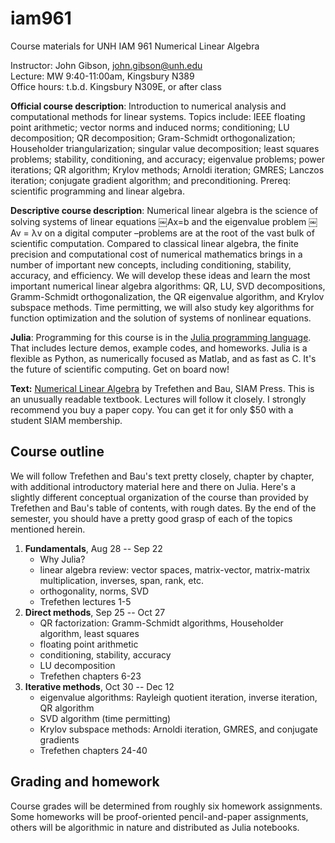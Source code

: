 # iam961
Course materials for UNH IAM 961 Numerical Linear Algebra

Instructor: John Gibson, john.gibson@unh.edu  
Lecture: MW 9:40-11:00am, Kingsbury N389  
Office hours: t.b.d. Kingsbury N309E, or after class

**Official course description**: Introduction to numerical analysis and computational methods for linear systems. Topics include: IEEE floating point arithmetic; vector norms and induced norms; conditioning; LU decomposition; QR decomposition; Gram-Schmidt orthogonalization; Householder triangularization; singular value decomposition; least squares problems; stability, conditioning, and accuracy; eigenvalue problems; power iterations; QR algorithm; Krylov methods; Arnoldi iteration; GMRES; Lanczos iteration; conjugate gradient algorithm; and preconditioning. Prereq: scientific programming and linear algebra.

**Descriptive course description**: Numerical linear algebra is the science of solving systems of linear equations ￼Ax=b and the eigenvalue problem ￼Av = &#955;v on a digital computer –problems are at the root of the vast bulk of scientific computation. Compared to classical linear algebra, the finite precision and computational cost of numerical mathematics brings in a number of important new concepts, including conditioning, stability, accuracy, and efficiency. We will develop these ideas and learn the most important numerical linear algebra algorithms: QR, LU, SVD decompositions, Gramm-Schmidt orthogonalization, the QR eigenvalue algorithm, and Krylov subspace methods. Time permitting, we will also study key algorithms for function optimization and the solution of systems of nonlinear equations. 

**Julia**: Programming for this course is in the [Julia programming language](http://www.julialang.org/). That includes lecture demos, example codes, and homeworks. Julia is a flexible as Python, as numerically focused as Matlab, and as fast as C. It's the future of scientific computing. Get on board now!

**Text:** [Numerical Linear Algebra](http://bookstore.siam.org/ot50/) by Trefethen and Bau, SIAM Press. This is an unusually readable textbook. Lectures will follow it closely. I strongly recommend you buy a paper copy. You can get it for only $50 with a student SIAM membership. 

## Course outline

We will follow Trefethen and Bau's text pretty closely, chapter by chapter, with additional introductory material here and there on Julia. Here's a slightly different conceptual organization of the course than provided by Trefethen and Bau's table of contents, with rough dates. By the end of the semester, you should have a pretty good grasp of each of the topics mentioned herein.

1. **Fundamentals**, Aug 28 -- Sep 22
    - Why Julia?
    - linear algebra review: vector spaces, matrix-vector, matrix-matrix multiplication, inverses, span, rank, etc.
    - orthogonality, norms, SVD
    - Trefethen lectures 1-5
2. **Direct methods**, Sep 25 -- Oct 27
    - QR factorization: Gramm-Schmidt algorithms, Householder algorithm, least squares
    - floating point arithmetic
    - conditioning, stability, accuracy
    - LU decomposition
    - Trefethen chapters 6-23
3. **Iterative methods**, Oct 30 -- Dec 12
    - eigenvalue algorithms: Rayleigh quotient iteration, inverse iteration, QR algorithm
    - SVD algorithm (time permitting)
    - Krylov subspace methods: Arnoldi iteration, GMRES, and conjugate gradients
    - Trefethen chapters 24-40
    
## Grading and homework

Course grades will be determined from roughly six homework assignments. Some homeworks will be proof-oriented pencil-and-paper assignments, others will be algorithmic in nature and distributed as Julia notebooks. 
